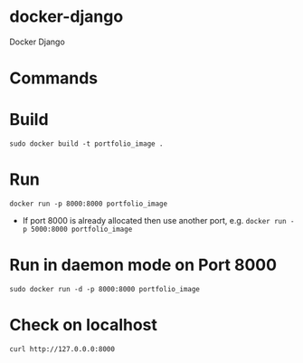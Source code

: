 # docker-django
Docker Django


# Commands

# Build
`sudo docker build -t portfolio_image .`

# Run
`docker run -p 8000:8000 portfolio_image`
- If port 8000 is already allocated then use another port, e.g.
`docker run -p 5000:8000 portfolio_image`

# Run in daemon mode on Port 8000
`sudo docker run -d -p 8000:8000 portfolio_image`

# Check on localhost
`curl http://127.0.0.0:8000`